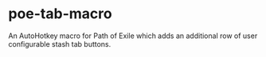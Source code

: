 # poe-tab-macro
An AutoHotkey macro for Path of Exile which adds an additional row of user configurable stash tab buttons.
